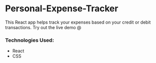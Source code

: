 # Personal-Expense-Tracker
This React app helps track your expenses based on your credit or debit transactions. 
Try out the live demo @
### Technologies Used: 
- React
- CSS

